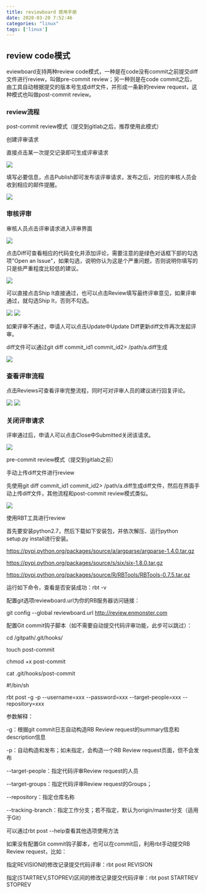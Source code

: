 ```yaml
---
title: reviewboard 使用手册
date: 2020-03-20 7:52:46
categories: "linux"
tags: ['linux']
---
```


## review code模式

eviewboard支持两种review code模式，一种是在code没有commit之前提交diff文件进行review，叫做pre-commit review；另一种则是在code commit之后，由工具自动根据提交的版本号生成diff文件，并形成一条新的review request，这种模式也叫做post-commit review。

### review流程

post-commit review模式（提交到gitlab之后，推荐使用此模式）

创建评审请求

直接点击某一次提交记录即可生成评审请求

<img src="http://missxiaolin.com/image2020-3-19_14-46-40.png">

填写必要信息，点击Publish即可发布该评审请求，发布之后，对应的审核人员会收到相应的邮件提醒。

<img src="http://missxiaolin.com/image2020-3-19_14-59-17.png">

### 审核评审

审核人员点击评审请求进入评审界面

<img src="http://missxiaolin.com/image2020-3-19_15-35-28.png">

点击Diff可查看相应的代码变化并添加评论，需要注意的是绿色对话框下部的勾选项"Open an Issue"，如果勾选，说明你认为这是个严重问题，否则说明你填写的只是些严重程度比较低的建议。

<img src="http://missxiaolin.com/image2020-3-19_15-38-34.png">

可以直接点击Ship It直接通过，也可以点击Review填写最终评审意见，如果评审通过，就勾选Ship It，否则不勾选。

<img src="http://missxiaolin.com/image2020-3-19_15-41-57.png">
<img src="http://missxiaolin.com/image2020-3-19_15-42-24.png">

如果评审不通过，申请人可以点击Update中Update Diff更新diff文件再次发起评审。

diff文件可以通过git diff commit_id1 commit_id2> /path/a.diff生成

<img src="http://missxiaolin.com/image2020-3-19_15-45-26.png">

### 查看评审流程

点击Reviews可查看评审完整流程，同时可对评审人员的建议进行回复评论。

<img src="http://missxiaolin.com/image2020-3-19_15-51-3.png">
<img src="http://missxiaolin.com/image2020-3-19_15-55-25.png">

### 关闭评审请求

评审通过后，申请人可以点击Close中Submitted关闭该请求。

<img src="http://missxiaolin.com/image2020-3-19_15-57-53.png">

pre-commit review模式（提交到gitlab之前）

手动上传diff文件进行review

先使用git diff commit_id1 commit_id2> /path/a.diff生成diff文件，然后在界面手动上传diff文件，其他流程和post-commit review模式类似。

<img src="http://missxiaolin.com/image2020-3-19_16-8-55.png">

使用RBT工具进行review

首先要安装python2.7，然后下载如下安装包，并依次解压、运行python setup.py install进行安装。

https://pypi.python.org/packages/source/a/argparse/argparse-1.4.0.tar.gz

https://pypi.python.org/packages/source/s/six/six-1.8.0.tar.gz

https://pypi.python.org/packages/source/R/RBTools/RBTools-0.7.5.tar.gz

运行如下命令，查看是否安装成功：rbt -v



配置git选项reviewboard.url为你的RB服务器访问链接：

git config --global  reviewboard.url http://review.enmonster.com


配置Git commit钩子脚本（如不需要自动提交代码评审功能，此步可以跳过）：

cd /gitpath/.git/hooks/

touch post-commit

chmod +x post-commit



cat .git/hooks/post-commit

#!/bin/sh

rbt post -g -p --username=xxx --password=xxx --target-people=xxx --repository=xxx

参数解释：

-g：根据git commit日志自动构造RB Review request的summary信息和description信息

-p：自动构造和发布；如未指定，会构造一个RB Review request页面，但不会发布

--target-people：指定代码评审Review request的人员

--target-groups：指定代码评审Review request的Groups；

--repository：指定仓库名称

--tracking-branch：指定工作分支；若不指定，默认为origin/master分支（适用于Git）

可以通过rbt post --help查看其他选项使用方法



如果没有配置Git commit钩子脚本，也可以在commit后，利用rbt手动提交RB Review request，比如：

指定REVISION的修改记录提交代码评审：rbt post REVISION

指定(STARTREV,STOPREV)区间的修改记录提交代码评审：rbt post STARTREV STOPREV





